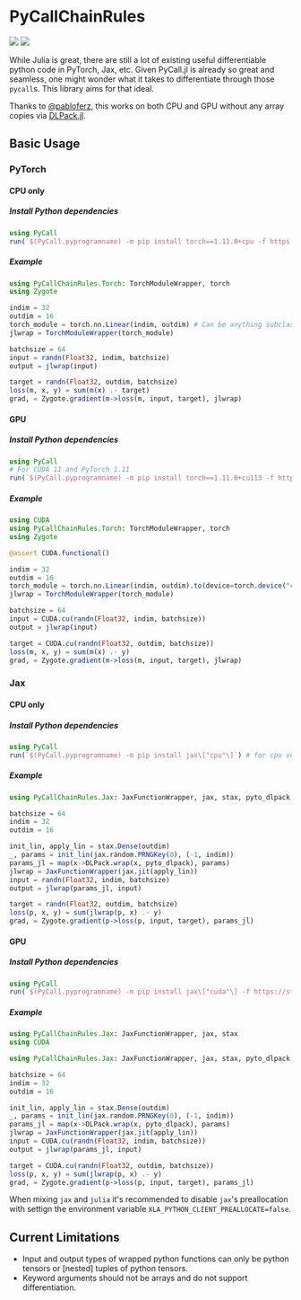 # PyCallChainRules

[![](https://img.shields.io/badge/docs-stable-blue.svg)](https://rejuvyesh.github.io/PyCallChainRules.jl/stable)
[![](https://img.shields.io/badge/docs-dev-blue.svg)](https://rejuvyesh.github.io/PyCallChainRules.jl/dev)

While Julia is great, there are still a lot of existing useful differentiable python code in PyTorch, Jax, etc. Given PyCall.jl is already so great and seamless, one might wonder what it takes to differentiate through those `pycall`s. This library aims for that ideal.

Thanks to [@pabloferz](https://github.cim/pabloferz), this works on both CPU and GPU without any array copies via [DLPack.jl](https://github.com/pabloferz/DLPack.jl).

## Basic Usage


### PyTorch

#### CPU only

##### Install Python dependencies

```julia
using PyCall
run(`$(PyCall.pyprogramname) -m pip install torch==1.11.0+cpu -f https://download.pytorch.org/whl/cpu/torch_stable.html functorch`)
```

##### Example

```julia
using PyCallChainRules.Torch: TorchModuleWrapper, torch
using Zygote

indim = 32
outdim = 16
torch_module = torch.nn.Linear(indim, outdim) # Can be anything subclassing torch.nn.Module
jlwrap = TorchModuleWrapper(torch_module)

batchsize = 64
input = randn(Float32, indim, batchsize)
output = jlwrap(input)

target = randn(Float32, outdim, batchsize)
loss(m, x, y) = sum(m(x) .- target)
grad, = Zygote.gradient(m->loss(m, input, target), jlwrap)
```

#### GPU

##### Install Python dependencies

```julia
using PyCall
# For CUDA 11 and PyTorch 1.11
run(`$(PyCall.pyprogramname) -m pip install torch==1.11.0+cu113 -f https://download.pytorch.org/whl/cu113/torch_stable.html functorch`)
```

##### Example

```julia
using CUDA
using PyCallChainRules.Torch: TorchModuleWrapper, torch
using Zygote

@assert CUDA.functional()

indim = 32
outdim = 16
torch_module = torch.nn.Linear(indim, outdim).to(device=torch.device("cuda:0")) # Can be anything subclassing torch.nn.Module
jlwrap = TorchModuleWrapper(torch_module)

batchsize = 64
input = CUDA.cu(randn(Float32, indim, batchsize))
output = jlwrap(input)

target = CUDA.cu(randn(Float32, outdim, batchsize))
loss(m, x, y) = sum(m(x) .- y)
grad, = Zygote.gradient(m->loss(m, input, target), jlwrap)
```


### Jax

#### CPU only 

##### Install Python dependencies
```julia
using PyCall
run(`$(PyCall.pyprogramname) -m pip install jax\["cpu"\]`) # for cpu version
```

##### Example
```julia
using PyCallChainRules.Jax: JaxFunctionWrapper, jax, stax, pyto_dlpack

batchsize = 64
indim = 32
outdim = 16

init_lin, apply_lin = stax.Dense(outdim)
_, params = init_lin(jax.random.PRNGKey(0), (-1, indim))
params_jl = map(x->DLPack.wrap(x, pyto_dlpack), params)
jlwrap = JaxFunctionWrapper(jax.jit(apply_lin))
input = randn(Float32, indim, batchsize)
output = jlwrap(params_jl, input)

target = randn(Float32, outdim, batchsize)
loss(p, x, y) = sum(jlwrap(p, x) .- y)
grad, = Zygote.gradient(p->loss(p, input, target), params_jl)
```

#### GPU

##### Install Python dependencies
```julia
using PyCall
run(`$(PyCall.pyprogramname) -m pip install jax\["cuda"\] -f https://storage.googleapis.com/jax-releases/jax_releases.html`)
```

##### Example
```julia
using PyCallChainRules.Jax: JaxFunctionWrapper, jax, stax
using CUDA

using PyCallChainRules.Jax: JaxFunctionWrapper, jax, stax, pyto_dlpack

batchsize = 64
indim = 32
outdim = 16

init_lin, apply_lin = stax.Dense(outdim)
_, params = init_lin(jax.random.PRNGKey(0), (-1, indim))
params_jl = map(x->DLPack.wrap(x, pyto_dlpack), params)
jlwrap = JaxFunctionWrapper(jax.jit(apply_lin))
input = CUDA.cu(randn(Float32, indim, batchsize))
output = jlwrap(params_jl, input)

target = CUDA.cu(randn(Float32, outdim, batchsize))
loss(p, x, y) = sum(jlwrap(p, x) .- y)
grad, = Zygote.gradient(p->loss(p, input, target), params_jl)
```

When mixing `jax` and `julia` it's recommended to disable `jax`'s preallocation with settign the environment variable `XLA_PYTHON_CLIENT_PREALLOCATE=false`.

## Current Limitations

- Input and output types of wrapped python functions can only be python tensors or [nested] tuples of python tensors.
- Keyword arguments should not be arrays and do not support differentiation.
